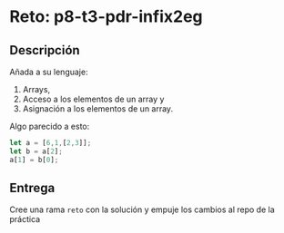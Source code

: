 # Reto: p8-t3-pdr-infix2eg

## Descripción

Añada a su lenguaje:

1. Arrays, 
2. Acceso a los elementos de un array y 
3. Asignación a los elementos de un array.

Algo parecido a esto:

```js
let a = [6,1,[2,3]];
let b = a[2];
a[1] = b[0];
```

## Entrega

Cree una rama `reto` con la solución y empuje los cambios al repo de la práctica

